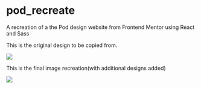 # pod_recreate
A recreation of a the Pod design website from Frontend Mentor using React and Sass

This is the original design to be copied from.

<img src="https://res.cloudinary.com/dz209s6jk/image/upload/v1605826038/Challenges/bajgehhx1t5n7sytcljv.jpg"/>

This is the final image recreation(with additional designs added)

<img src="https://i.imgur.com/0jXZVZf.png"/>

